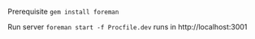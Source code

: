 Prerequisite
`gem install foreman`

Run server
`foreman start -f Procfile.dev`
runs in http://localhost:3001
